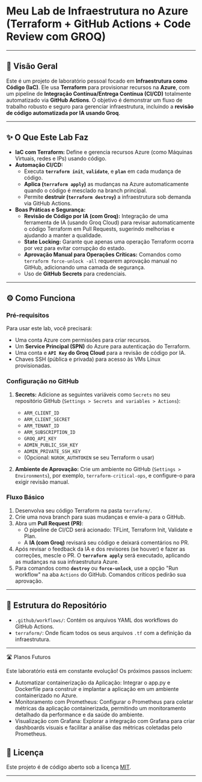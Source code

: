 # Meu Lab de Infraestrutura no Azure (Terraform + GitHub Actions + Code Review com GROQ)

---

## 🚀 Visão Geral

Este é um projeto de laboratório pessoal focado em **Infraestrutura como Código (IaC)**. Ele usa **Terraform** para provisionar recursos na **Azure**, com um pipeline de **Integração Contínua/Entrega Contínua (CI/CD)** totalmente automatizado via **GitHub Actions**. O objetivo é demonstrar um fluxo de trabalho robusto e seguro para gerenciar infraestrutura, incluindo a **revisão de código automatizada por IA usando Groq**.

---

## ✨ O Que Este Lab Faz

* **IaC com Terraform:** Define e gerencia recursos Azure (como Máquinas Virtuais, redes e IPs) usando código.
* **Automação CI/CD:**
    * Executa **`terraform init`**, **`validate`**, e **`plan`** em cada mudança de código.
    * **Aplica (`terraform apply`)** as mudanças na Azure automaticamente quando o código é mesclado na branch principal.
    * Permite **destruir (`terraform destroy`)** a infraestrutura sob demanda via GitHub Actions.
* **Boas Práticas e Segurança:**
    * **Revisão de Código por IA (com Groq):** Integração de uma ferramenta de IA (usando Groq Cloud) para revisar automaticamente o código Terraform em Pull Requests, sugerindo melhorias e ajudando a manter a qualidade.
    * **State Locking:** Garante que apenas uma operação Terraform ocorra por vez para evitar corrupção do estado.
    * **Aprovação Manual para Operações Críticas:** Comandos como `terraform force-unlock -all` requerem aprovação manual no GitHub, adicionando uma camada de segurança.
    * Uso de **GitHub Secrets** para credenciais.

---

## ⚙️ Como Funciona

### Pré-requisitos

Para usar este lab, você precisará:

* Uma conta Azure com permissões para criar recursos.
* Um **Service Principal (SPN)** do Azure para autenticação do Terraform.
* Uma conta e **`API Key` do Groq Cloud** para a revisão de código por IA.
* Chaves SSH (pública e privada) para acesso às VMs Linux provisionadas.

### Configuração no GitHub

1.  **Secrets:** Adicione as seguintes variáveis como `Secrets` no seu repositório GitHub (`Settings > Secrets and variables > Actions`):
    * `ARM_CLIENT_ID`
    * `ARM_CLIENT_SECRET`
    * `ARM_TENANT_ID`
    * `ARM_SUBSCRIPTION_ID`
    * `GROQ_API_KEY`
    * `ADMIN_PUBLIC_SSH_KEY`
    * `ADMIN_PRIVATE_SSH_KEY`
    * (Opcional: `NGROK_AUTHTOKEN` se seu Terraform o usar)

2.  **Ambiente de Aprovação:** Crie um ambiente no GitHub (`Settings > Environments`), por exemplo, `terraform-critical-ops`, e configure-o para exigir revisão manual.

### Fluxo Básico

1.  Desenvolva seu código Terraform na pasta `terraform/`.
2.  Crie uma nova branch para suas mudanças e envie-a para o GitHub.
3.  Abra um **Pull Request (PR)**:
    * O pipeline de CI/CD será acionado: TFLint, Terraform Init, Validate e Plan.
    * A **IA (com Groq)** revisará seu código e deixará comentários no PR.
4.  Após revisar o feedback da IA e dos revisores (se houver) e fazer as correções, mescle o PR. O **`terraform apply`** será executado, aplicando as mudanças na sua infraestrutura Azure.
5.  Para comandos como **`destroy`** ou **`force-unlock`**, use a opção "Run workflow" na aba `Actions` do GitHub. Comandos críticos pedirão sua aprovação.

---

## 📂 Estrutura do Repositório

* `.github/workflows/`: Contém os arquivos YAML dos workflows do GitHub Actions.
* `terraform/`: Onde ficam todos os seus arquivos `.tf` com a definição da infraestrutura.

---

🛣️ Planos Futuros

Este laboratório está em constante evolução! Os próximos passos incluem:
- Automatizar containerização da Aplicação: Integrar o app.py e Dockerfile para construir e implantar a aplicação em um ambiente containerizado no Azure.
- Monitoramento com Prometheus: Configurar o Prometheus para coletar métricas da aplicação containerizada, permitindo um monitoramento detalhado da performance e da saúde do ambiente.
- Visualização com Grafana: Explorar a integração com Grafana para criar dashboards visuais e facilitar a análise das métricas coletadas pelo Prometheus.

## 📝 Licença

Este projeto é de código aberto sob a licença [MIT](LICENSE).

---
